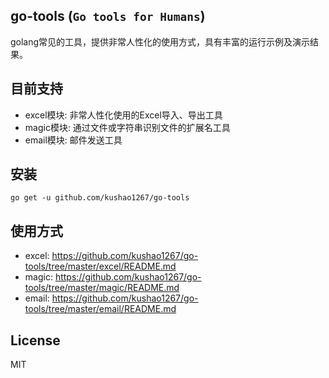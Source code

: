 ## go-tools (`Go tools for Humans`)

golang常见的工具，提供非常人性化的使用方式，具有丰富的运行示例及演示结果。

## 目前支持

- excel模块: 非常人性化使用的Excel导入、导出工具
- magic模块: 通过文件或字符串识别文件的扩展名工具
- email模块: 邮件发送工具

## 安装

`go get -u github.com/kushao1267/go-tools`

## 使用方式

- excel: https://github.com/kushao1267/go-tools/tree/master/excel/README.md
- magic: https://github.com/kushao1267/go-tools/tree/master/magic/README.md
- email: https://github.com/kushao1267/go-tools/tree/master/email/README.md

## License

MIT

